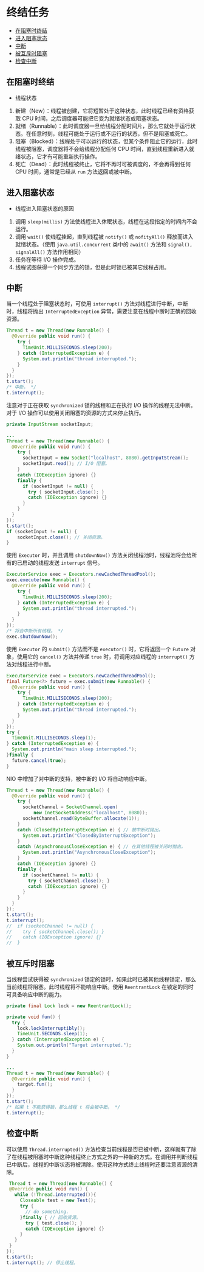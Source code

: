 # 终结任务

- [在阻塞时终结](#在阻塞时终结)
- [进入阻塞状态](#进入阻塞状态)
- [中断](#中断)
- [被互斥时阻塞](#被互斥时阻塞)
- [检查中断](#检查中断)

## 在阻塞时终结

- 线程状态

1. 新建（New）：线程被创建，它将短暂处于这种状态，此时线程已经有资格获取 CPU 时间，之后调度器可能把它变为就绪状态或阻塞状态。
2. 就绪（Runnable）：此时调度器一旦给线程分配时间片，那么它就处于运行状态。在任意时刻，线程可能处于运行或不运行的状态，但不是阻塞或死亡。
3. 阻塞（Blocked）：线程处于可以运行的状态，但某个条件阻止它的运行，此时线程被阻塞，调度器将不会给线程分配任何 CPU 时间，直到线程重新进入就绪状态，它才有可能重新执行操作。
4. 死亡（Dead）：此时线程被终止，它将不再时可被调度的，不会再得到任何 CPU 时间，通常是已经从 `run` 方法返回或被中断。

## 进入阻塞状态

- 线程进入阻塞状态的原因

1. 调用 `sleep(millis)` 方法使线程进入休眠状态，线程在这段指定的时间内不会运行。
2. 调用 `wait()` 使线程挂起，直到线程被 `notify()` 或 `nofityAll()` 释放而进入就绪状态。（使用 `java.util.concurrent` 类中的 `await()` 方法和 `signal(), signalAll()` 方法作用相同）
3. 任务在等待 I/O 操作完成。
4. 线程试图获得一个同步方法的锁，但是此时锁已被其它线程占用。

## 中断

当一个线程处于阻塞状态时，可使用 `interrupt()` 方法对线程进行中断，中断时，线程将抛出 `InterruptedException` 异常，需要注意在线程中断时正确的回收资源。

```java
Thread t = new Thread(new Runnable() {
  @Override public void run() {
    try {
      TimeUnit.MILLISECONDS.sleep(200);
    } catch (InterruptedException e) {
      System.out.println("thread interrupted.");
    }
  }
});
t.start();
/* 中断。 */
t.interrupt();
```

注意对于正在获取 `synchronized` 锁的线程和正在执行 I/O 操作的线程无法中断。对于 I/O 操作可以使用关闭阻塞的资源的方式来停止执行。

```java
private InputStream socketInput;

...
Thread t = new Thread(new Runnable() {
  @Override public void run() {
    try {
      socketInput = new Socket("localhost", 8080).getInputStream();
      socketInput.read(); // I/O 阻塞。
    }
    catch (IOException ignore) {}
    finally {
      if (socketInput != null) {
        try { socketInput.close(); }
        catch (IOException ignore) {}
      }
    }
  }
});
t.start();
if (socketInput != null) {
    socketInput.close(); // 关闭资源。
}
```

使用 `Executor` 时，并且调用 `shutdownNow()` 方法关闭线程池时，线程池将会给所有的已启动的线程发送 `interrupt` 信号。

```java
ExecutorService exec = Executors.newCachedThreadPool();
exec.execute(new Runnable() {
  @Override public void run() {
    try {
      TimeUnit.MILLISECONDS.sleep(200);
    } catch (InterruptedException e) {
      System.out.println("thread interrupted.");
    }
  }
});
/* 将会中断所有线程。 */
exec.shutdownNow();
```

使用 `Executor` 的 `submit()` 方法而不是 `executor()` 时，它将返回一个 `Future` 对象，使用它的 `cancel()` 方法并传递 `true` 时，将调用对应线程的 `interrupt()` 方法对线程进行中断。

```java
ExecutorService exec = Executors.newCachedThreadPool();
final Future<?> future = exec.submit(new Runnable() {
  @Override public void run() {
    try {
      TimeUnit.MILLISECONDS.sleep(200);
    } catch (InterruptedException e) {
      System.out.println("thread interrupted.");
    }
  }
});
try {
  TimeUnit.MILLISECONDS.sleep(1);
} catch (InterruptedException e) {
  System.out.println("main sleep interrupted.");
}finally {
  future.cancel(true);
}
```

NIO 中增加了对中断的支持，被中断的 I/O 将自动响应中断。

```java
Thread t = new Thread(new Runnable() {
  @Override public void run() {
    try {
      socketChannel = SocketChannel.open(
          new InetSocketAddress("localhost", 8080));
      socketChannel.read(ByteBuffer.allocate(1));
    }
    catch (ClosedByInterruptException e) { // 被中断时抛出。
      System.out.println("ClosedByInterruptException");
    }
    catch (AsynchronousCloseException e) { // 在其他线程被关闭时抛出。
      System.out.println("AsynchronousCloseException");
    }
    catch (IOException ignore) {}
    finally {
      if (socketChannel != null) {
        try { socketChannel.close(); }
        catch (IOException ignore) {}
      }
    }
  }
});
t.start();
t.interrupt();
//  if (socketChannel != null) {
//    try { socketChannel.close(); }
//    catch (IOException ignore) {}
//  }
```

## 被互斥时阻塞

当线程尝试获得被 `synchronized` 锁定的锁时，如果此时已被其他线程锁定，那么当前线程将阻塞。此时线程将不能响应中断。使用 `ReentrantLock`  在锁定的同时可具备响应中断的能力。

```java
private final Lock lock = new ReentrantLock();

private void fun() {
  try {
    lock.lockInterruptibly();
    TimeUnit.SECONDS.sleep(1);
  } catch (InterruptedException e) {
    System.out.println("Target interrupted.");
  }
}

...
Thread t = new Thread(new Runnable() {
  @Override public void run() {
    target.fun();
  }
});
t.start();
/* 如果 t 不能获得锁，那么线程 t 将会被中断。 */
t.interrupt();
```

## 检查中断

可以使用 `Thread.interrupted()` 方法检查当前线程是否已被中断，这样就有了除了在线程被阻塞时中断这种线程终止方式之外的一种新的方式。在调用并判断线程已中断后，线程的中断状态将被清除。使用这种方式终止线程时还要注意资源的清除。

```java
 Thread t = new Thread(new Runnable() {
 @Override public void run() {
   while (!Thread.interrupted()){
     Closeable test = new Test();
     try {
       // do something.
     }finally { // 回收资源。
       try { test.close(); }
       catch (IOException ignore) {}
     }
   }
 }
});
t.start();
t.interrupt(); // 停止线程。
```

